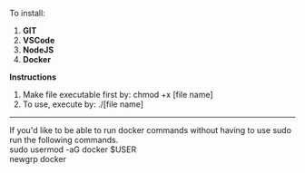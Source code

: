 To install:  
 1. **GIT**  
 2. **VSCode**   
 3. **NodeJS**
 4. **Docker**

**Instructions**
1. Make file executable first by: 
chmod +x [file name]
2. To use, execute by: 
./[file name]


****** 
If you'd like to be able to run docker commands without having to use sudo run the following commands.  
 sudo usermod -aG docker $USER   
 newgrp docker 
